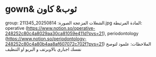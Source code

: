 # gown& ثوب& كاون

group: الشغلات المزعجة
الصورة: 20250814_211345.jpg
المادة المرتبطة: operative (https://www.notion.so/operative-248252c80c4a8029aa30ca81059e411d?pvs=21), periodontology (https://www.notion.so/periodontology-248252c80c4a80b4aa8af607072c702f?pvs=21)
الملاحظات: علمود لتوصخ نفسك اجباري بالاوبرتف و البريو او التنظيف